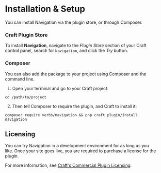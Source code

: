 # Installation & Setup
You can install Navigation via the plugin store, or through Composer.

### Craft Plugin Store
To install **Navigation**, navigate to the _Plugin Store_ section of your Craft control panel, search for `Navigation`, and click the _Try_ button.

### Composer
You can also add the package to your project using Composer and the command line.

1. Open your terminal and go to your Craft project:
```shell
cd /path/to/project
```

2. Then tell Composer to require the plugin, and Craft to install it:
```shell
composer require verbb/navigation && php craft plugin/install navigation
```

## Licensing
You can try Navigation in a development environment for as long as you like. Once your site goes live, you are required to purchase a license for the plugin.

For more information, see [Craft's Commercial Plugin Licensing](https://docs.craftcms.com/v3/plugins.html#commercial-plugin-licensing).
